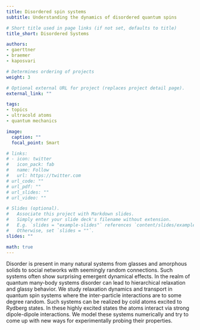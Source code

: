 ```yaml
---
title: Disordered spin systems
subtitle: Understanding the dynamics of disordered quantum spins

# Short title used in page links (if not set, defaults to title)
title_short: Disordered Systems

authors:
- gaerttner
- braemer
- kaposvari

# Determines ordering of projects
weight: 3

# Optional external URL for project (replaces project detail page).
external_link: ""

tags:
- topics
- ultracold atoms
- quantum mechanics

image:
  caption: ""
  focal_point: Smart

# links:
# - icon: twitter
#   icon_pack: fab
#   name: Follow
#   url: https://twitter.com
# url_code: ""
# url_pdf: ""
# url_slides: ""
# url_video: ""

# Slides (optional).
#   Associate this project with Markdown slides.
#   Simply enter your slide deck's filename without extension.
#   E.g. `slides = "example-slides"` references `content/slides/example-slides.md`.
#   Otherwise, set `slides = ""`.
slides: ""

math: true
---
```


Disorder is present in many natural systems from glasses and amorphous solids to social networks with seemingly random connections. Such systems often show surprising emergent dynamical effects.<!--more--> In the realm of quantum many-body systems disorder can lead to hierarchical relaxation and glassy behavior. We study relaxation dynamics and transport in quantum spin systems where the inter-particle interactions are to some degree random. Such systems can be realized by cold atoms excited to Rydberg states. In these highly excited states the atoms interact via strong dipole-dipole interactions. We model these systems numerically and try to come up with new ways for experimentally probing their properties.

